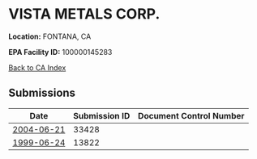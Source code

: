 # VISTA METALS CORP.

**Location:** FONTANA, CA

**EPA Facility ID:** 100000145283

[Back to CA Index](../../index.md)

## Submissions

| Date | Submission ID | Document Control Number |
|------|--------------|-------------------------|
| [2004-06-21](submissions/33428.md) | 33428 |  |
| [1999-06-24](submissions/13822.md) | 13822 |  |
